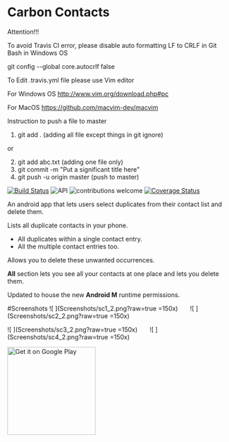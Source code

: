 Carbon Contacts
================

Attention!!!

To avoid Travis CI error, please disable auto formatting LF to CRLF in Git Bash in Windows OS 

git config --global core.autocrlf false


To Edit .travis.yml file please use Vim editor 

For Windows OS http://www.vim.org/download.php#pc

For MacOS https://github.com/macvim-dev/macvim


Instruction to push a file to master

1. git add .               (adding all file except things in git ignore)

or

2. git add abc.txt          (adding  one file only) 
3. git commit -m "Put a significant title here"
4. git push -u origin master (push to master)

[![Build Status](https://travis-ci.org/zisean/CarbonContact-SCC-Group1.svg?branch=master)](https://travis-ci.org/zisean/CarbonContact-SCC-Group1)	![API](https://img.shields.io/badge/API-15-blue.svg)	![contributions welcome](https://img.shields.io/badge/contributions-welcome-orange.svg)
[![Coverage Status](https://coveralls.io/repos/github/zisean/CarbonContact-SCC-Group1/badge.svg?branch=master)](https://coveralls.io/github/zisean/CarbonContact-SCC-Group1?branch=master)

An android app that lets users select duplicates from their contact list and delete them.

Lists all duplicate contacts in your phone.
  - All duplicates within a single contact entry.
  - All the multiple contact entries too.
 
Allows you to delete these unwanted occurrences.

<strong>All</strong> section lets you see all your contacts at one place and lets you delete them.

Updated to house the new <strong>Android M</strong> runtime permissions.

#Screenshots
![    ](Screenshots/sc1_2.png?raw=true =150x)&nbsp;&nbsp;&nbsp;&nbsp;&nbsp;&nbsp;&nbsp;![    ](Screenshots/sc2_2.png?raw=true =150x)

![    ](Screenshots/sc3_2.png?raw=true =150x)&nbsp;&nbsp;&nbsp;&nbsp;&nbsp;&nbsp;&nbsp;![    ](Screenshots/sc4_2.png?raw=true =150x)
 

 
<a href='https://play.google.com/store/apps/details?id=abhijith.carboncontacts&utm_source=global_co&utm_medium=prtnr&utm_content=Mar2515&utm_campaign=PartBadge&pcampaignid=MKT-Other-global-all-co-prtnr-py-PartBadge-Mar2515-1'><img alt='Get it on Google Play' src='https://play.google.com/intl/en_us/badges/images/generic/en_badge_web_generic.png' width="200px"/></a>

